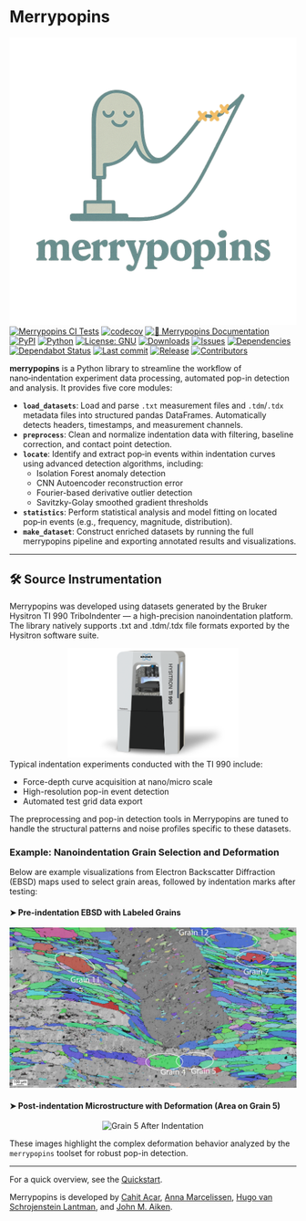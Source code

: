 # Merrypopins

[![Merrypopins](static/logo-transparent.png)](https://serprateai.github.io/merrypopins/)
[![Merrypopins CI Tests](https://github.com/SerpRateAI/merrypopins/actions/workflows/python-app.yml/badge.svg)](https://github.com/SerpRateAI/merrypopins/actions/workflows/python-app.yml)
[![codecov](https://codecov.io/gh/SerpRateAI/merrypopins/graph/badge.svg)](https://codecov.io/gh/SerpRateAI/merrypopins)
[![📘 Merrypopins Documentation](https://img.shields.io/badge/docs-view-blue?logo=readthedocs)](https://serprateai.github.io/merrypopins/)
[![PyPI](https://img.shields.io/pypi/v/merrypopins.svg)](https://pypi.org/project/merrypopins/)
[![Python](https://img.shields.io/pypi/pyversions/merrypopins.svg)](https://pypi.org/project/merrypopins/)
[![License: GNU](https://img.shields.io/badge/License-GNU-yellow.svg)](LICENSE)
[![Downloads](https://pepy.tech/badge/merrypopins)](https://pepy.tech/project/merrypopins)
[![Issues](https://img.shields.io/github/issues/SerpRateAI/merrypopins.svg)](https://github.com/SerpRateAI/merrypopins/issues)
[![Dependencies](https://img.shields.io/librariesio/github/SerpRateAI/merrypopins)](https://github.com/SerpRateAI/merrypopins/network/dependencies)
[![Dependabot Status](https://img.shields.io/badge/dependabot-enabled-brightgreen.svg)](https://docs.github.com/en/code-security/supply-chain-security/keeping-your-dependencies-updated-automatically)
[![Last commit](https://img.shields.io/github/last-commit/SerpRateAI/merrypopins.svg)](https://github.com/SerpRateAI/merrypopins/commits/main)
[![Release](https://img.shields.io/github/release-date/SerpRateAI/merrypopins.svg)](https://github.com/SerpRateAI/merrypopins/releases)
[![Contributors](https://img.shields.io/github/contributors/SerpRateAI/merrypopins.svg)](https://github.com/SerpRateAI/merrypopins/graphs/contributors)

**merrypopins** is a Python library to streamline the workflow of nano‑indentation experiment data processing, automated pop-in detection and analysis. It provides five core modules:

- **`load_datasets`**: Load and parse `.txt` measurement files and `.tdm`/`.tdx` metadata files into structured pandas DataFrames. Automatically detects headers, timestamps, and measurement channels.
- **`preprocess`**: Clean and normalize indentation data with filtering, baseline correction, and contact point detection.
- **`locate`**: Identify and extract pop‑in events within indentation curves using advanced detection algorithms, including:
  - Isolation Forest anomaly detection
  - CNN Autoencoder reconstruction error
  - Fourier-based derivative outlier detection
  - Savitzky-Golay smoothed gradient thresholds
- **`statistics`**: Perform statistical analysis and model fitting on located pop‑in events (e.g., frequency, magnitude, distribution).
- **`make_dataset`**: Construct enriched datasets by running the full merrypopins pipeline and exporting annotated results and visualizations.

---

## 🛠 Source Instrumentation
Merrypopins was developed using datasets generated by the Bruker Hysitron TI 990 TriboIndenter — a high-precision nanoindentation platform. The library natively supports .txt and .tdm/.tdx file formats exported by the Hysitron software suite.

<div align="center"> <img src="static/hysitron-ti-990-triboindenter-web-hero-bruker.png" alt="Hysitron TI 990 Nanoindenter" width="300"/> </div>
Typical indentation experiments conducted with the TI 990 include:

- Force-depth curve acquisition at nano/micro scale
- High-resolution pop-in event detection
- Automated test grid data export

The preprocessing and pop-in detection tools in Merrypopins are tuned to handle the structural patterns and noise profiles specific to these datasets.

### Example: Nanoindentation Grain Selection and Deformation

Below are example visualizations from Electron Backscatter Diffraction (EBSD) maps used to select grain areas, followed by indentation marks after testing:

#### ➤ Pre-indentation EBSD with Labeled Grains
<p align="center">
  <img src="static/grain-sample-indentation-areas.png" alt="Grain Selection Map" width="600"/>
</p>

#### ➤ Post-indentation Microstructure with Deformation (Area on Grain 5)
<p align="center">
  <img src="static/grain5-image.png" alt="Grain 5 After Indentation" width="600"/>
</p>

These images highlight the complex deformation behavior analyzed by the `merrypopins` toolset for robust pop-in detection.

---

For a quick overview, see the [Quickstart](quickstart.md).

Merrypopins is developed by [Cahit Acar](mailto:c.acar.business@gmail.com), [Anna Marcelissen](mailto:anna.marcelissen@live.nl), [Hugo van Schrojenstein Lantman](mailto:h.w.vanschrojensteinlantman@uu.nl), and [John M. Aiken](mailto:johnm.aiken@gmail.com).
